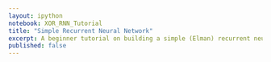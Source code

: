 ```yaml
---
layout: ipython
notebook: XOR_RNN_Tutorial
title: "Simple Recurrent Neural Network"
excerpt: A beginner tutorial on building a simple (Elman) recurrent neural network in Python.
published: false
---
```


